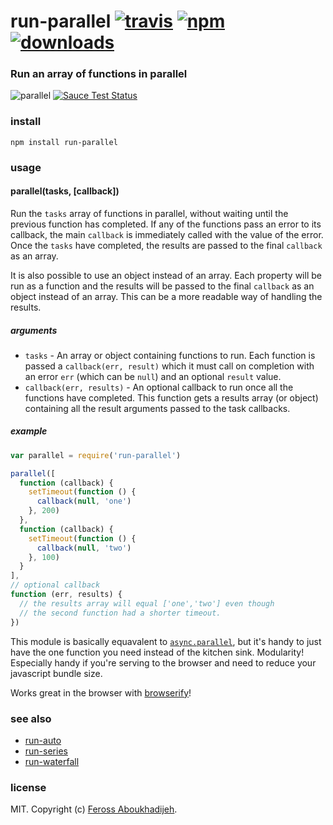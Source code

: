 # run-parallel [![travis][travis-image]][travis-url] [![npm][npm-image]][npm-url] [![downloads][downloads-image]][downloads-url]

[travis-image]: https://img.shields.io/travis/feross/run-parallel.svg?style=flat
[travis-url]: https://travis-ci.org/feross/run-parallel
[npm-image]: https://img.shields.io/npm/v/run-parallel.svg?style=flat
[npm-url]: https://npmjs.org/package/run-parallel
[downloads-image]: https://img.shields.io/npm/dm/run-parallel.svg?style=flat
[downloads-url]: https://npmjs.org/package/run-parallel

### Run an array of functions in parallel

![parallel](https://raw.githubusercontent.com/feross/run-parallel/master/img.png) [![Sauce Test Status](https://saucelabs.com/browser-matrix/run-parallel.svg)](https://saucelabs.com/u/run-parallel)

### install

```
npm install run-parallel
```

### usage

#### parallel(tasks, [callback])

Run the `tasks` array of functions in parallel, without waiting until the previous
function has completed. If any of the functions pass an error to its callback, the main
`callback` is immediately called with the value of the error. Once the `tasks` have
completed, the results are passed to the final `callback` as an array.

It is also possible to use an object instead of an array. Each property will be run as a
function and the results will be passed to the final `callback` as an object instead of
an array. This can be a more readable way of handling the results.

##### arguments

- `tasks` - An array or object containing functions to run. Each function is passed a
`callback(err, result)` which it must call on completion with an error `err` (which can
be `null`) and an optional `result` value.
- `callback(err, results)` - An optional callback to run once all the functions have
completed. This function gets a results array (or object) containing all the result
arguments passed to the task callbacks.

##### example

```js
var parallel = require('run-parallel')

parallel([
  function (callback) {
    setTimeout(function () {
      callback(null, 'one')
    }, 200)
  },
  function (callback) {
    setTimeout(function () {
      callback(null, 'two')
    }, 100)
  }
],
// optional callback
function (err, results) {
  // the results array will equal ['one','two'] even though
  // the second function had a shorter timeout.
})
```

This module is basically equavalent to
[`async.parallel`](https://github.com/caolan/async#paralleltasks-callback), but it's
handy to just have the one function you need instead of the kitchen sink. Modularity!
Especially handy if you're serving to the browser and need to reduce your javascript
bundle size.

Works great in the browser with [browserify](http://browserify.org/)!

### see also

- [run-auto](https://github.com/feross/run-auto)
- [run-series](https://github.com/feross/run-series)
- [run-waterfall](https://github.com/feross/run-waterfall)

### license

MIT. Copyright (c) [Feross Aboukhadijeh](http://feross.org).
